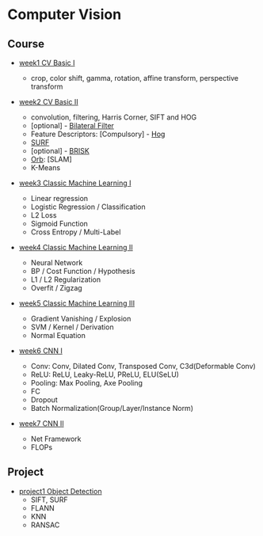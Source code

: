 # Computer Vision

## Course

- [week1 CV Basic Ⅰ](week1)

    - crop, color shift, gamma, rotation, affine transform, perspective transform

- [week2 CV Basic Ⅱ](week2)
    - convolution, filtering, Harris Corner, SIFT and HOG
    - [optional] -  [Bilateral Filter](https://blog.csdn.net/piaoxuezhong/article/details/78302920) 
    - Feature Descriptors: [Compulsory] - [Hog](https://lear.inrialpes.fr/people/triggs/pubs/Dalal-cvpr05.pdf ) 
    - [SURF](https://www.vision.ee.ethz.ch/~surf/eccv06.pdf )
    - [optional] - [BRISK](http://citeseerx.ist.psu.edu/viewdoc/download?doi=10.1.1.371.1343&rep=rep1&type=pdf)
    - [Orb](http://www.willowgarage.com/sites/default/files/orb_final.pdf): [SLAM]
    - K-Means

- [week3 Classic Machine Learning Ⅰ](week3)
    - Linear regression
    - Logistic Regression / Classification
    - L2 Loss
    - Sigmoid Function
    - Cross Entropy / Multi-Label

- [week4 Classic Machine Learning Ⅱ](week4)
    - Neural Network
    - BP / Cost Function / Hypothesis
    - L1 / L2 Regularization
    - Overfit / Zigzag

- [week5 Classic Machine Learning Ⅲ](week5)
    - Gradient Vanishing / Explosion
    - SVM / Kernel / Derivation
    - Normal Equation
 
- [week6 CNN Ⅰ](week6)
    - Conv: Conv, Dilated Conv, Transposed Conv, C3d(Deformable Conv)
    - ReLU: ReLU, Leaky-ReLU, PReLU, ELU(SeLU)
    - Pooling: Max Pooling, Axe Pooling
    - FC
    - Dropout
    - Batch Normalization(Group/Layer/Instance Norm)

- [week7 CNN Ⅱ](week7)
    - Net Framework
    - FLOPs

## Project

- [project1 Object Detection](project_one_object_detection)
    - SIFT, SURF
    - FLANN
    - KNN
    - RANSAC